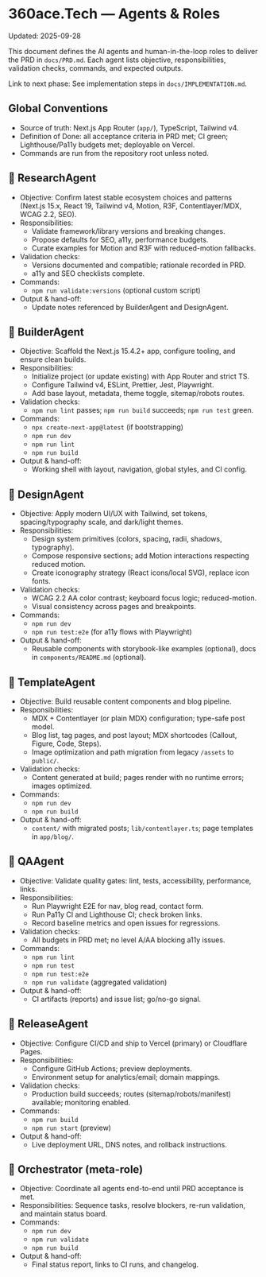 # 360ace.Tech — Agents & Roles

Updated: 2025-09-28

This document defines the AI agents and human-in-the-loop roles to deliver the PRD in `docs/PRD.md`. Each agent lists objective, responsibilities, validation checks, commands, and expected outputs.

Link to next phase: See implementation steps in `docs/IMPLEMENTATION.md`.


## Global Conventions
- Source of truth: Next.js App Router (`app/`), TypeScript, Tailwind v4.
- Definition of Done: all acceptance criteria in PRD met; CI green; Lighthouse/Pa11y budgets met; deployable on Vercel.
- Commands are run from the repository root unless noted.


## 🧠 ResearchAgent
- Objective: Confirm latest stable ecosystem choices and patterns (Next.js 15.x, React 19, Tailwind v4, Motion, R3F, Contentlayer/MDX, WCAG 2.2, SEO).
- Responsibilities:
  - Validate framework/library versions and breaking changes.
  - Propose defaults for SEO, a11y, performance budgets.
  - Curate examples for Motion and R3F with reduced-motion fallbacks.
- Validation checks:
  - Versions documented and compatible; rationale recorded in PRD.
  - a11y and SEO checklists complete.
- Commands:
  - `npm run validate:versions` (optional custom script)
- Output & hand-off:
  - Update notes referenced by BuilderAgent and DesignAgent.


## 🧱 BuilderAgent
- Objective: Scaffold the Next.js 15.4.2+ app, configure tooling, and ensure clean builds.
- Responsibilities:
  - Initialize project (or update existing) with App Router and strict TS.
  - Configure Tailwind v4, ESLint, Prettier, Jest, Playwright.
  - Add base layout, metadata, theme toggle, sitemap/robots routes.
- Validation checks:
  - `npm run lint` passes; `npm run build` succeeds; `npm run test` green.
- Commands:
  - `npx create-next-app@latest` (if bootstrapping)
  - `npm run dev`
  - `npm run lint`
  - `npm run build`
- Output & hand-off:
  - Working shell with layout, navigation, global styles, and CI config.


## 🎨 DesignAgent
- Objective: Apply modern UI/UX with Tailwind, set tokens, spacing/typography scale, and dark/light themes.
- Responsibilities:
  - Design system primitives (colors, spacing, radii, shadows, typography).
  - Compose responsive sections; add Motion interactions respecting reduced motion.
  - Create iconography strategy (React icons/local SVG), replace icon fonts.
- Validation checks:
  - WCAG 2.2 AA color contrast; keyboard focus logic; reduced-motion.
  - Visual consistency across pages and breakpoints.
- Commands:
  - `npm run dev`
  - `npm run test:e2e` (for a11y flows with Playwright)
- Output & hand-off:
  - Reusable components with storybook-like examples (optional), docs in `components/README.md` (optional).


## 🧩 TemplateAgent
- Objective: Build reusable content components and blog pipeline.
- Responsibilities:
  - MDX + Contentlayer (or plain MDX) configuration; type-safe post model.
  - Blog list, tag pages, and post layout; MDX shortcodes (Callout, Figure, Code, Steps).
  - Image optimization and path migration from legacy `/assets` to `public/`.
- Validation checks:
  - Content generated at build; pages render with no runtime errors; images optimized.
- Commands:
  - `npm run dev`
  - `npm run build`
- Output & hand-off:
  - `content/` with migrated posts; `lib/contentlayer.ts`; page templates in `app/blog/`.


## 🧪 QAAgent
- Objective: Validate quality gates: lint, tests, accessibility, performance, links.
- Responsibilities:
  - Run Playwright E2E for nav, blog read, contact form.
  - Run Pa11y CI and Lighthouse CI; check broken links.
  - Record baseline metrics and open issues for regressions.
- Validation checks:
  - All budgets in PRD met; no level A/AA blocking a11y issues.
- Commands:
  - `npm run lint`
  - `npm run test`
  - `npm run test:e2e`
  - `npm run validate` (aggregated validation)
- Output & hand-off:
  - CI artifacts (reports) and issue list; go/no-go signal.


## 🚀 ReleaseAgent
- Objective: Configure CI/CD and ship to Vercel (primary) or Cloudflare Pages.
- Responsibilities:
  - Configure GitHub Actions; preview deployments.
  - Environment setup for analytics/email; domain mappings.
- Validation checks:
  - Production build succeeds; routes (sitemap/robots/manifest) available; monitoring enabled.
- Commands:
  - `npm run build`
  - `npm run start` (preview)
- Output & hand-off:
  - Live deployment URL, DNS notes, and rollback instructions.


## 🔁 Orchestrator (meta-role)
- Objective: Coordinate all agents end-to-end until PRD acceptance is met.
- Responsibilities: Sequence tasks, resolve blockers, re-run validation, and maintain status board.
- Commands:
  - `npm run dev`
  - `npm run validate`
  - `npm run build`
- Output & hand-off:
  - Final status report, links to CI runs, and changelog.

